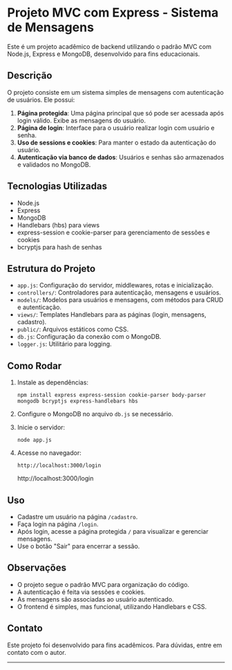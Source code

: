 # Projeto MVC com Express - Sistema de Mensagens

Este é um projeto acadêmico de backend utilizando o padrão MVC com Node.js, Express e MongoDB, desenvolvido para fins educacionais.

## Descrição

O projeto consiste em um sistema simples de mensagens com autenticação de usuários. Ele possui:

1. **Página protegida**: Uma página principal que só pode ser acessada após login válido. Exibe as mensagens do usuário.
2. **Página de login**: Interface para o usuário realizar login com usuário e senha.
3. **Uso de sessions e cookies**: Para manter o estado da autenticação do usuário.
4. **Autenticação via banco de dados**: Usuários e senhas são armazenados e validados no MongoDB.

## Tecnologias Utilizadas

- Node.js
- Express
- MongoDB
- Handlebars (hbs) para views
- express-session e cookie-parser para gerenciamento de sessões e cookies
- bcryptjs para hash de senhas

## Estrutura do Projeto

- `app.js`: Configuração do servidor, middlewares, rotas e inicialização.
- `controllers/`: Controladores para autenticação, mensagens e usuários.
- `models/`: Modelos para usuários e mensagens, com métodos para CRUD e autenticação.
- `views/`: Templates Handlebars para as páginas (login, mensagens, cadastro).
- `public/`: Arquivos estáticos como CSS.
- `db.js`: Configuração da conexão com o MongoDB.
- `logger.js`: Utilitário para logging.

## Como Rodar

1. Instale as dependências:
   ```
   npm install express express-session cookie-parser body-parser mongodb bcryptjs express-handlebars hbs
   ```
2. Configure o MongoDB no arquivo `db.js` se necessário.
3. Inicie o servidor:
   ```
   node app.js
   ```
4. Acesse no navegador:

   ```
   http://localhost:3000/login
   ```

   http://localhost:3000/login

## Uso

- Cadastre um usuário na página `/cadastro`.
- Faça login na página `/login`.
- Após login, acesse a página protegida `/` para visualizar e gerenciar mensagens.
- Use o botão "Sair" para encerrar a sessão.

## Observações

- O projeto segue o padrão MVC para organização do código.
- A autenticação é feita via sessões e cookies.
- As mensagens são associadas ao usuário autenticado.
- O frontend é simples, mas funcional, utilizando Handlebars e CSS.

## Contato

Este projeto foi desenvolvido para fins acadêmicos. Para dúvidas, entre em contato com o autor.

---
